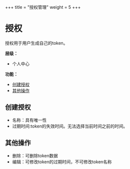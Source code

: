 +++
title = "授权管理"
weight = 5
+++

# 授权

授权用于用户生成自己的token。

**层级：**

- 个人中心

**功能：**

- [创建授权](#1)
- [其他操作](#2)


<h2 id="1">创建授权</h2>

- 名称：具有唯一性
- 过期时间:token的失效时间。无法选择当前时间之前的时间。

<h2 id="2">其他操作</h2>

- 删除：可删除token数据
- 编辑：可修改token的过期时间，不可修改token名称

